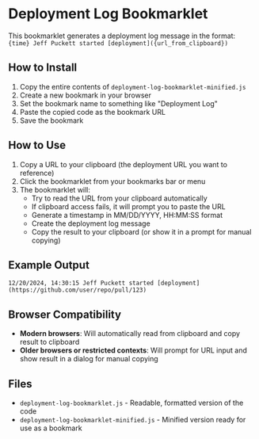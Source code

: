 # Deployment Log Bookmarklet

This bookmarklet generates a deployment log message in the format: `{time} Jeff Puckett started [deployment]({url_from_clipboard})`

## How to Install

1. Copy the entire contents of `deployment-log-bookmarklet-minified.js`
2. Create a new bookmark in your browser
3. Set the bookmark name to something like "Deployment Log"
4. Paste the copied code as the bookmark URL
5. Save the bookmark

## How to Use

1. Copy a URL to your clipboard (the deployment URL you want to reference)
2. Click the bookmarklet from your bookmarks bar or menu
3. The bookmarklet will:
   - Try to read the URL from your clipboard automatically
   - If clipboard access fails, it will prompt you to paste the URL
   - Generate a timestamp in MM/DD/YYYY, HH:MM:SS format
   - Create the deployment log message
   - Copy the result to your clipboard (or show it in a prompt for manual copying)

## Example Output

```
12/20/2024, 14:30:15 Jeff Puckett started [deployment](https://github.com/user/repo/pull/123)
```

## Browser Compatibility

- **Modern browsers**: Will automatically read from clipboard and copy result to clipboard
- **Older browsers or restricted contexts**: Will prompt for URL input and show result in a dialog for manual copying

## Files

- `deployment-log-bookmarklet.js` - Readable, formatted version of the code
- `deployment-log-bookmarklet-minified.js` - Minified version ready for use as a bookmark
